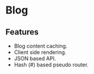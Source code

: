# Blog

## Features

- Blog content caching.
- Client side rendering.
- JSON based API.
- Hash (#) based pseudo router.
